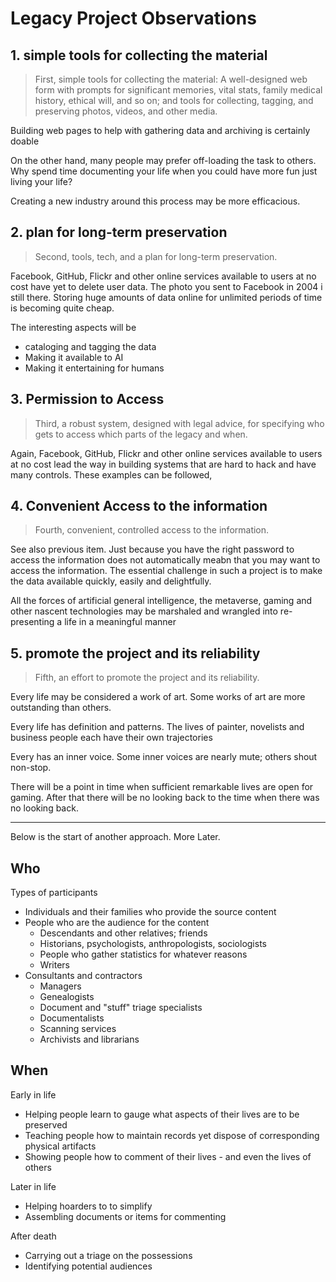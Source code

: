 
# Legacy Project Observations


## 1. simple tools for collecting the material

> First, simple tools for collecting the material: A well-designed web form with prompts for significant memories, vital stats, family medical history, ethical will, and so on; and tools for collecting, tagging, and preserving photos, videos, and other media.

Building web pages to help with gathering data and archiving is certainly doable

On the other hand, many people may prefer off-loading the task to others. Why spend time documenting your life when you could have more fun just living your life?

Creating a new industry around this process may be more efficacious.


## 2. plan for long-term preservation

> Second, tools, tech, and a plan for long-term preservation.

Facebook, GitHub, Flickr and other online services available to users at no cost have yet to delete user data. The photo you sent to Facebook in 2004 i still there. Storing huge amounts of data online for unlimited periods of time is becoming quite cheap.

The interesting aspects will be
* cataloging and tagging the data
* Making it available to AI
* Making it entertaining for humans

## 3. Permission to Access

> Third, a robust system, designed with legal advice, for specifying who gets to access which parts of the legacy and when.

Again, Facebook, GitHub, Flickr and other online services available to users at no cost lead the way in building systems that are hard to hack and have many controls. These examples can be followed,

## 4. Convenient Access to the information

> Fourth, convenient, controlled access to the information.

See also previous item. Just because you have the right password to access the information does not automatically meabn that you may want to access the information. The essential challenge in such a project is to make the data available quickly, easily and delightfully.

All the forces of artificial general intelligence, the metaverse, gaming   and other nascent technologies may be marshaled and wrangled into re-presenting a life in a meaningful manner

## 5. promote the project and its reliability

> Fifth, an effort to promote the project and its reliability.

Every life may be considered a work of art. Some works of art are more outstanding than others.

Every life has definition and patterns. The lives of painter, novelists and business people each have their own trajectories

Every has an inner voice. Some inner voices are nearly mute; others shout non-stop.

There will be a point in time when sufficient remarkable lives are open for gaming. After that there will be no looking back to the time when there was no looking back.




***

Below is the start of another approach. More Later.

## Who

Types of participants

* Individuals and their families who provide the source content
* People who are the audience for the content
	* Descendants and other relatives; friends
	* Historians, psychologists, anthropologists, sociologists
	* People who gather statistics for whatever reasons
	* Writers
* Consultants and contractors
	* Managers
	* Genealogists
	* Document and "stuff" triage specialists
	* Documentalists
	* Scanning services
	* Archivists and librarians


## When

Early in life
* Helping people learn to gauge what aspects of their lives are to be preserved
* Teaching people how to maintain records yet dispose of corresponding physical artifacts
* Showing people how to comment of their lives - and even the lives of others

Later in life
* Helping hoarders to to simplify
* Assembling documents or items for commenting

After death
* Carrying out a triage on the possessions
* Identifying potential audiences

